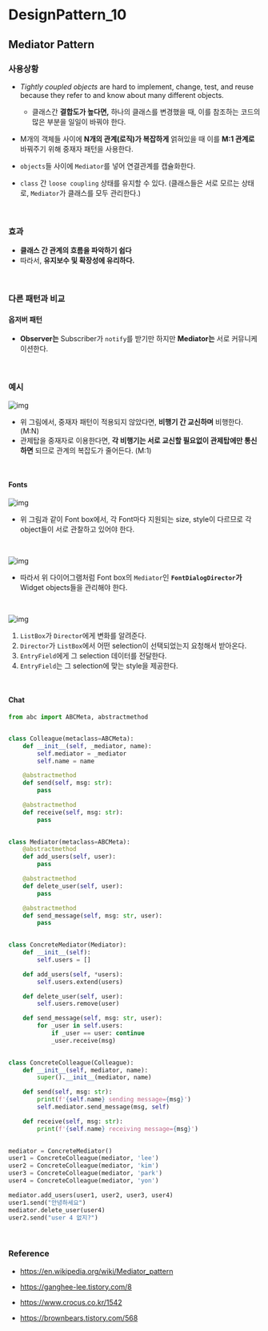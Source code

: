 # DesignPattern_10

## Mediator Pattern

### 사용상황

-   *Tightly coupled objects* are hard to implement, change, test, and reuse because they refer to and know about many different objects.
    -   클래스간 **결합도가 높다면,** 하나의 클래스를 변경했을 때, 이를 참조하는 코드의 많은 부분을 일일이 바꿔야 한다.

-   M개의 객체들 사이에 **N개의 관계(로직)가 복잡하게** 얽혀있을 때 이를 **M:1 관계로** 바꿔주기 위해 중재자 패턴을 사용한다.
-   `objects`들 사이에 `Mediator`를 넣어 연결관계를 캡슐화한다.
-   `class` 간 `loose coupling` 상태를 유지할 수 있다. (클래스들은 서로 모르는 상태로, `Mediator`가 클래스를 모두 관리한다.)

<br>

### 효과

-   **클래스 간 관계의 흐름을 파악하기 쉽다**
-   따라서, **유지보수 및 확장성에 유리하다.**

<br>

### 다른 패턴과 비교

#### 옵저버 패턴

-   **Observer는** Subscriber가 `notify`를 받기만 하지만 **Mediator는** 서로 커뮤니케이션한다.

<br>

### 예시

![img](designpattern_10.assets/img-16553784385278.png)

-   위 그림에서, 중재자 패턴이 적용되지 않았다면, **비행기 간 교신하며** 비행한다. (M:N)
-   관제탑을 중재자로 이용한다면, **각 비행기는 서로 교신할 필요없이 관제탑에만 통신하면** 되므로 관계의 복잡도가 줄어든다. (M:1)

<br>

#### Fonts

![img](designpattern_10.assets/img-16553778795982.png)

-   위 그림과 같이 Font box에서, 각 Font마다 지원되는 size, style이 다르므로 각 object들이 서로 관찰하고 있어야 한다.

<br>

![img](designpattern_10.assets/img-16553779316714.png)

-   따라서 위 다이어그램처럼 Font box의 `Mediator`인 **`FontDialogDirector`가** Widget objects들을 관리해야 한다.

<br>

![img](designpattern_10.assets/img-16553780623836.png)

1.   `ListBox`가 `Director`에게 변화를 알려준다.
2.   `Director`가 `ListBox`에서 어떤 selection이 선택되었는지 요청해서 받아온다.
3.   `EntryField`에게 그 selection 데이터를 전달한다.
4.   `EntryField`는 그 selection에 맞는 style을 제공한다.

<br>

#### Chat

```python
from abc import ABCMeta, abstractmethod


class Colleague(metaclass=ABCMeta):
    def __init__(self, _mediator, name):
        self.mediator = _mediator
        self.name = name

    @abstractmethod
    def send(self, msg: str):
        pass

    @abstractmethod
    def receive(self, msg: str):
        pass

    
class Mediator(metaclass=ABCMeta):
    @abstractmethod
    def add_users(self, user):
        pass

    @abstractmethod
    def delete_user(self, user):
        pass

    @abstractmethod
    def send_message(self, msg: str, user):
        pass

    
class ConcreteMediator(Mediator):
    def __init__(self):
        self.users = []

    def add_users(self, *users):
        self.users.extend(users)

    def delete_user(self, user):
        self.users.remove(user)

    def send_message(self, msg: str, user):
        for _user in self.users:
            if _user == user: continue
            _user.receive(msg)

            
class ConcreteColleague(Colleague):
    def __init__(self, mediator, name):
        super().__init__(mediator, name)

    def send(self, msg: str):
        print(f'{self.name} sending message={msg}')
        self.mediator.send_message(msg, self)

    def receive(self, msg: str):
        print(f'{self.name} receiving message={msg}')

        
mediator = ConcreteMediator()
user1 = ConcreteColleague(mediator, 'lee')
user2 = ConcreteColleague(mediator, 'kim')
user3 = ConcreteColleague(mediator, 'park')
user4 = ConcreteColleague(mediator, 'yon')

mediator.add_users(user1, user2, user3, user4)
user1.send("안녕하세요")
mediator.delete_user(user4)
user2.send("user 4 없지?")
```



<br>

### Reference

-   https://en.wikipedia.org/wiki/Mediator_pattern

-   https://ganghee-lee.tistory.com/8
-   https://www.crocus.co.kr/1542
-   https://brownbears.tistory.com/568